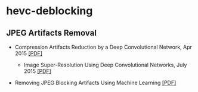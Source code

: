 # hevc-deblocking


## JPEG Artifacts Removal

- Compression Artifacts Reduction by a Deep Convolutional Network, Apr 2015 [[PDF]](https://arxiv.org/pdf/1504.06993v1.pdf)
  - Image Super-Resolution Using Deep Convolutional Networks, July 2015 [[PDF]](https://arxiv.org/pdf/1501.00092.pdf)
  
- Removing JPEG Blocking Artifacts Using Machine Learning [[PDF]](http://www.cs.utep.edu/ofuentes/papers/quijasfuentes2014.pdf)

